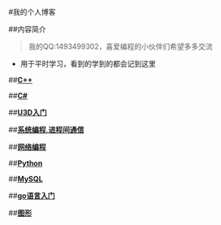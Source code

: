 #我的个人博客

##内容简介

> 我的QQ:1493499302，喜爱编程的小伙伴们希望多多交流



* 用于平时学习，看到的学到的都会记到这里



##[**C++**](c++/index.md)

##[**C#**](./CS/index.md)

##[**U3D入门**](./U3D/index.md)

##[**系统编程,进程间通信**](./系统编程/linux.md)

##[**网络编程**](./网络编程/linux.md)

##[**Python**](./python/index.md)

##[**MySQL**](./mysql/index.md)

##[**go语言入门**](./golang/index.md)

##[**图形**](cg/index.md)